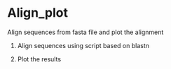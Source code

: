 # Align_plot
Align sequences from fasta file and plot the alignment

1. Align sequences using script based on blastn     

2. Plot the results
